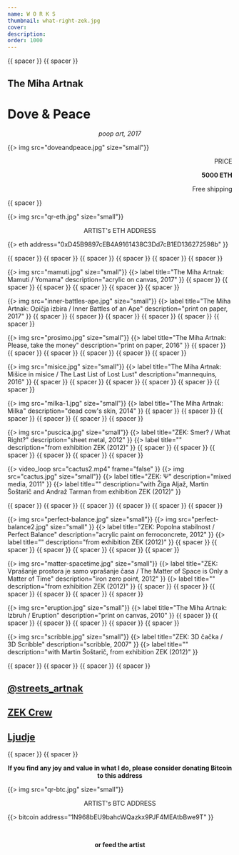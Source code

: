 ```yaml
---
name: W O R K S
thumbnail: what-right-zek.jpg
cover:
description:
order: 1000
---
```


{{ spacer }} {{ spacer }} 

## The Miha Artnak

# Dove & Peace

<p style="text-align: center;">
<i>poop art, 2017</i>
</p>

{{> img src="doveandpeace.jpg" size="small"}}

<p style="text-align: right;">
PRICE 
</p>

<p style="text-align: right;">
<b> 5000 ETH</b>
</p>

<p style="text-align: right;">
Free shipping
</p>

{{ spacer }}

{{> img src="qr-eth.jpg" size="small"}}

<p style="text-align: center;">
ARTIST's ETH ADDRESS 
</p>

<p style="text-align: center;">
</p>

{{> eth address="0xD45B9897cEB4A9161438C3Dd7cB1ED136272598b" }}

{{ spacer }} {{ spacer }} {{ spacer }} {{ spacer }} {{ spacer }} {{ spacer }} 

{{> img src="mamuti.jpg" size="small"}}
{{> label title="The Miha Artnak: Mamuti / Yomama" description="acrylic on canvas, 2017" }}
{{ spacer }} {{ spacer }} {{ spacer }} {{ spacer }} {{ spacer }} {{ spacer }}

{{> img src="inner-battles-ape.jpg" size="small"}}
{{> label title="The Miha Artnak: Opičja izbira / Inner Battles of an Ape" description="print on paper, 2017" }}
{{ spacer }} {{ spacer }} {{ spacer }} {{ spacer }} {{ spacer }} {{ spacer }}

{{> img src="prosimo.jpg" size="small"}}
{{> label title="The Miha Artnak: Please, take the money" description="print on paper, 2016" }}
{{ spacer }} {{ spacer }} {{ spacer }} {{ spacer }} {{ spacer }} {{ spacer }}

{{> img src="misice.jpg" size="small"}}
{{> label title="The Miha Artnak: Mišice in misice / The Last List of Lost Lust" description="mannequins, 2016" }}
{{ spacer }} {{ spacer }} {{ spacer }} {{ spacer }} {{ spacer }} {{ spacer }}

{{> img src="milka-1.jpg" size="small"}}
{{> label title="The Miha Artnak: Milka" description="dead cow's skin, 2014" }}
{{ spacer }} {{ spacer }} {{ spacer }} {{ spacer }} {{ spacer }} {{ spacer }}

{{> img src="puscica.jpg" size="small"}}
{{> label title="ZEK: Smer? / What Right?" description="sheet metal, 2012" }}
{{> label title="" description="from exhibition ZEK (2012)" }}
{{ spacer }} {{ spacer }} {{ spacer }} {{ spacer }} {{ spacer }} {{ spacer }}

{{> video_loop src="cactus2.mp4" frame="false" }}
{{> img src="cactus.jpg" size="small"}}
{{> label title="ZEK: Ψ" description="mixed media, 2011" }}
{{> label title="" description="with Žiga Aljaž, Martin Šoštarič and Andraž Tarman from exhibition ZEK (2012)" }}

{{ spacer }} {{ spacer }} {{ spacer }} {{ spacer }} {{ spacer }} {{ spacer }}

{{> img src="perfect-balance.jpg" size="small"}}
{{> img src="perfect-balance2.jpg" size="small" }}
{{> label title="ZEK: Popolna stabilnost / Perfect Balance" description="acrylic paint on ferroconcrete, 2012" }}
{{> label title="" description="from exhibition ZEK (2012)" }}
{{ spacer }} {{ spacer }} {{ spacer }} {{ spacer }} {{ spacer }} {{ spacer }}

{{> img src="matter-spacetime.jpg" size="small"}}
{{> label title="ZEK: Vprašanje prostora je samo vprašanje časa / The Matter of Space is Only a Matter of Time" description="iron zero point, 2012" }}
{{> label title="" description="from exhibition ZEK (2012)" }}
{{ spacer }} {{ spacer }} {{ spacer }} {{ spacer }} {{ spacer }} {{ spacer }}

{{> img src="eruption.jpg" size="small"}}
{{> label title="The Miha Artnak: Izbruh / Eruption" description="print on canvas, 2010" }}
{{ spacer }} {{ spacer }} {{ spacer }} {{ spacer }} {{ spacer }} {{ spacer }}

{{> img src="scribble.jpg" size="small"}}
{{> label title="ZEK: 3D čačka / 3D Scribble" description="scribble, 2007" }}
{{> label title="" description="with Martin Šoštarič, from exhibition ZEK (2012)" }}


{{ spacer }} {{ spacer }} {{ spacer }} {{ spacer }} 

## [@streets_artnak](http://instagram.com/streets_artnak)

## [ZEK Crew](http://zekcrew.com)

## [Ljudje](http://people.ooo)

{{ spacer }} {{ spacer }} 

<p style='text-align: center; font-weight: bold;'>If you find any joy and value in what I do, please consider donating Bitcoin to this address </p>
  
{{> img src="qr-btc.jpg" size="small"}}

<p style="text-align: center;">
ARTIST's BTC ADDRESS 
</p>
<p style="text-align: center;">
</p> 

{{> bitcoin address="1N968bEU9bahcWQazkx9PJF4MEAtbBwe9T" }}

<br/>

<p style='text-align: center; font-weight: bold;'>
or feed the artist </p>

<div style="text-align: center;">

<script data-fatsell="food" src="https://fatsell.com/embed/food.js"></script>

</p>

